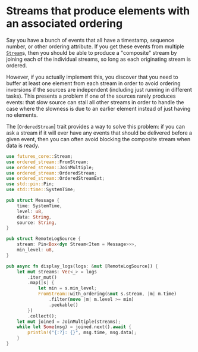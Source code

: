 # Streams that produce elements with an associated ordering

 Say you have a bunch of events that all have a timestamp, sequence number, or other ordering
 attribute.  If you get these events from multiple [`Stream`]s, then you should be able to produce
 a "composite" stream by joining each of the individual streams, so long as each originating stream
 is ordered.

 However, if you actually implement this, you discover that you need to buffer at least one
 element from each stream in order to avoid ordering inversions if the sources are independent
 (including just running in different tasks).  This presents a problem if one of the sources
 rarely produces events: that slow source can stall all other streams in order to handle the
 case where the slowness is due to an earlier element instead of just having no elements.

 The [`OrderedStream`] trait provides a way to solve this problem: if you can ask a stream if it
 will ever have any events that should be delivered before a given event, then you can often
 avoid blocking the composite stream when data is ready.

 ```rust
 use futures_core::Stream;
 use ordered_stream::FromStream;
 use ordered_stream::JoinMultiple;
 use ordered_stream::OrderedStream;
 use ordered_stream::OrderedStreamExt;
 use std::pin::Pin;
 use std::time::SystemTime;

 pub struct Message {
     time: SystemTime,
     level: u8,
     data: String,
     source: String,
 }

 pub struct RemoteLogSource {
     stream: Pin<Box<dyn Stream<Item = Message>>>,
     min_level: u8,
 }

 pub async fn display_logs(logs: &mut [RemoteLogSource]) {
     let mut streams: Vec<_> = logs
         .iter_mut()
         .map(|s| {
             let min = s.min_level;
             FromStream::with_ordering(&mut s.stream, |m| m.time)
                 .filter(move |m| m.level >= min)
                 .peekable()
         })
         .collect();
     let mut joined = JoinMultiple(streams);
     while let Some(msg) = joined.next().await {
         println!("{:?}: {}", msg.time, msg.data);
     }
 }
 ```

[`Stream`]: https://docs.rs/futures/latest/futures/stream/trait.Stream.html
